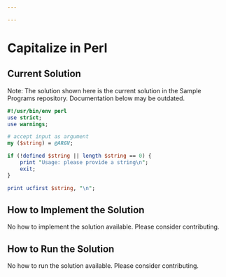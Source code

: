 ```yaml
---

---
```


# Capitalize in Perl

## Current Solution

Note: The solution shown here is the current solution in the Sample Programs repository. Documentation below may be outdated.

```Perl
#!/usr/bin/env perl
use strict;
use warnings;

# accept input as argument
my ($string) = @ARGV;

if (!defined $string || length $string == 0) {
	print "Usage: please provide a string\n";
	exit;
}

print ucfirst $string, "\n";

```

## How to Implement the Solution

No how to implement the solution available. Please consider contributing.

## How to Run the Solution

No how to run the solution available. Please consider contributing.